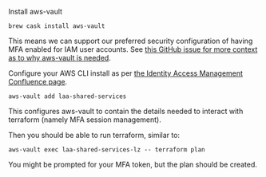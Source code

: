 Install aws-vault

`brew cask install aws-vault`

This means we can support our preferred security configuration of having MFA enabled for IAM user
accounts. See [this GitHub issue for more context as to why aws-vault is needed](https://github.com/terraform-providers/terraform-provider-aws/issues/2420).

Configure your AWS CLI install as per [the Identity Access Management Confluence page](https://dsdmoj.atlassian.net/wiki/spaces/LM/pages/293536178/Identity+Access+Management).

`aws-vault add laa-shared-services`

This configures aws-vault to contain the details needed to interact with terraform (namely MFA session management).
 
Then you should be able to run terraform, similar to:

`aws-vault exec laa-shared-services-lz -- terraform plan`

You might be prompted for your MFA token, but the plan should be created.
